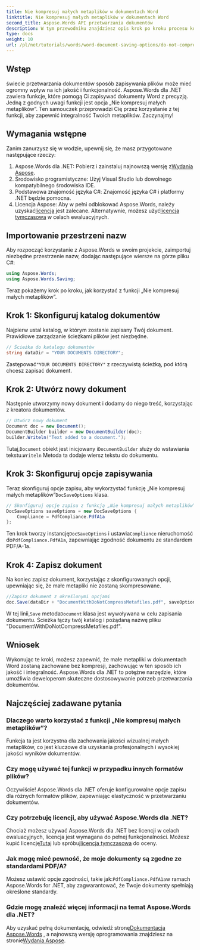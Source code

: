 ```yaml
---
title: Nie kompresuj małych metaplików w dokumentach Word
linktitle: Nie kompresuj małych metaplików w dokumentach Word
second_title: Aspose.Words API przetwarzania dokumentów
description: W tym przewodniku znajdziesz opis krok po kroku procesu korzystania z funkcji „Nie kompresuj małych metaplików”, dzięki której Twoje dokumenty zachowają integralność i jakość przez cały proces zapisywania.
type: docs
weight: 10
url: /pl/net/tutorials/words/word-document-saving-options/do-not-compress-small-metafiles-word-documents/
---
```

## Wstęp

świecie przetwarzania dokumentów sposób zapisywania plików może mieć ogromny wpływ na ich jakość i funkcjonalność. Aspose.Words dla .NET zawiera funkcje, które pomogą Ci zapisywać dokumenty Word z precyzją. Jedną z godnych uwagi funkcji jest opcja „Nie kompresuj małych metaplików”. Ten samouczek przeprowadzi Cię przez korzystanie z tej funkcji, aby zapewnić integralność Twoich metaplików. Zaczynajmy!

## Wymagania wstępne

Zanim zanurzysz się w wodzie, upewnij się, że masz przygotowane następujące rzeczy:

1.  Aspose.Words dla .NET: Pobierz i zainstaluj najnowszą wersję z[Wydania Aspose](https://releases.aspose.com/words/net/).
2. Środowisko programistyczne: Użyj Visual Studio lub dowolnego kompatybilnego środowiska IDE.
3. Podstawowa znajomość języka C#: Znajomość języka C# i platformy .NET będzie pomocna.
4.  Licencja Aspose: Aby w pełni odblokować Aspose.Words, należy uzyskać[licencja](https://purchase.aspose.com/buy) jest zalecane. Alternatywnie, możesz użyć[licencja tymczasowa](https://purchase.aspose.com/temporary-license/) w celach ewaluacyjnych.

## Importowanie przestrzeni nazw

Aby rozpocząć korzystanie z Aspose.Words w swoim projekcie, zaimportuj niezbędne przestrzenie nazw, dodając następujące wiersze na górze pliku C#:

```csharp
using Aspose.Words;
using Aspose.Words.Saving;
```

Teraz pokażemy krok po kroku, jak korzystać z funkcji „Nie kompresuj małych metaplików”.

## Krok 1: Skonfiguruj katalog dokumentów

Najpierw ustal katalog, w którym zostanie zapisany Twój dokument. Prawidłowe zarządzanie ścieżkami plików jest niezbędne.

```csharp
// Ścieżka do katalogu dokumentów
string dataDir = "YOUR DOCUMENTS DIRECTORY";
```

 Zastępować`"YOUR DOCUMENTS DIRECTORY"` z rzeczywistą ścieżką, pod którą chcesz zapisać dokument.

## Krok 2: Utwórz nowy dokument

Następnie utworzymy nowy dokument i dodamy do niego treść, korzystając z kreatora dokumentów.

```csharp
// Utwórz nowy dokument
Document doc = new Document();
DocumentBuilder builder = new DocumentBuilder(doc);
builder.Writeln("Text added to a document.");
```

 Tutaj,`Document` obiekt jest inicjowany i`DocumentBuilder` służy do wstawiania tekstu.`Writeln` Metoda ta dodaje wiersz tekstu do dokumentu.

## Krok 3: Skonfiguruj opcje zapisywania

 Teraz skonfiguruj opcje zapisu, aby wykorzystać funkcję „Nie kompresuj małych metaplików”`DocSaveOptions` klasa.

```csharp
// Skonfiguruj opcje zapisu z funkcją „Nie kompresuj małych metaplików”
DocSaveOptions saveOptions = new DocSaveOptions {
    Compliance = PdfCompliance.PdfA1a
};
```

 Ten krok tworzy instancję`DocSaveOptions` i ustawia`Compliance` nieruchomość do`PdfCompliance.PdfA1a`, zapewniając zgodność dokumentu ze standardem PDF/A-1a.

## Krok 4: Zapisz dokument

Na koniec zapisz dokument, korzystając z skonfigurowanych opcji, upewniając się, że małe metapliki nie zostaną skompresowane.

```csharp
//Zapisz dokument z określonymi opcjami
doc.Save(dataDir + "DocumentWithDoNotCompressMetafiles.pdf", saveOptions);
```

 W tej linii,`Save` metoda`Document` klasa jest wywoływana w celu zapisania dokumentu. Ścieżka łączy twój katalog i pożądaną nazwę pliku "DocumentWithDoNotCompressMetafiles.pdf".

## Wniosek

Wykonując te kroki, możesz zapewnić, że małe metapliki w dokumentach Word zostaną zachowane bez kompresji, zachowując w ten sposób ich jakość i integralność. Aspose.Words dla .NET to potężne narzędzie, które umożliwia deweloperom skuteczne dostosowywanie potrzeb przetwarzania dokumentów.

## Najczęściej zadawane pytania

### Dlaczego warto korzystać z funkcji „Nie kompresuj małych metaplików”?

Funkcja ta jest korzystna dla zachowania jakości wizualnej małych metaplików, co jest kluczowe dla uzyskania profesjonalnych i wysokiej jakości wyników dokumentów.

### Czy mogę używać tej funkcji w przypadku innych formatów plików?

Oczywiście! Aspose.Words dla .NET oferuje konfigurowalne opcje zapisu dla różnych formatów plików, zapewniając elastyczność w przetwarzaniu dokumentów.

### Czy potrzebuję licencji, aby używać Aspose.Words dla .NET?

Chociaż możesz używać Aspose.Words dla .NET bez licencji w celach ewaluacyjnych, licencja jest wymagana do pełnej funkcjonalności. Możesz kupić licencję[Tutaj](https://purchase.aspose.com/buy) lub spróbuj[licencja tymczasowa](https://purchase.aspose.com/temporary-license/) do oceny.

### Jak mogę mieć pewność, że moje dokumenty są zgodne ze standardami PDF/A?

 Możesz ustawić opcje zgodności, takie jak:`PdfCompliance.PdfA1a`w ramach Aspose.Words for .NET, aby zagwarantować, że Twoje dokumenty spełniają określone standardy.

### Gdzie mogę znaleźć więcej informacji na temat Aspose.Words dla .NET?

 Aby uzyskać pełną dokumentację, odwiedź stronę[Dokumentacja Aspose.Words](https://reference.aspose.com/words/net/) , a najnowszą wersję oprogramowania znajdziesz na stronie[Wydania Aspose](https://releases.aspose.com/words/net/).
